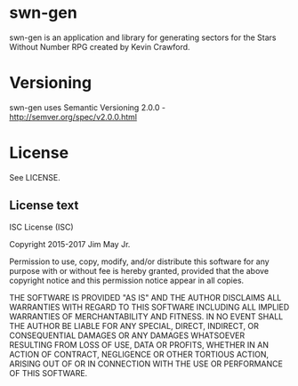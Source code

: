 # swn-gen

swn-gen is an application and library for generating sectors for the 
Stars Without Number RPG created by Kevin Crawford.

# Versioning

swn-gen uses Semantic Versioning 2.0.0 - http://semver.org/spec/v2.0.0.html

# License

See LICENSE.

## License text

ISC License (ISC)

Copyright 2015-2017 Jim May Jr.

Permission to use, copy, modify, and/or distribute this software for any purpose with or without fee is hereby granted, provided that the above copyright notice and this permission notice appear in all copies.

THE SOFTWARE IS PROVIDED "AS IS" AND THE AUTHOR DISCLAIMS ALL WARRANTIES WITH REGARD TO THIS SOFTWARE INCLUDING ALL IMPLIED WARRANTIES OF MERCHANTABILITY AND FITNESS. IN NO EVENT SHALL THE AUTHOR BE LIABLE FOR ANY SPECIAL, DIRECT, INDIRECT, OR CONSEQUENTIAL DAMAGES OR ANY DAMAGES WHATSOEVER RESULTING FROM LOSS OF USE, DATA OR PROFITS, WHETHER IN AN ACTION OF CONTRACT, NEGLIGENCE OR OTHER TORTIOUS ACTION, ARISING OUT OF OR IN CONNECTION WITH THE USE OR PERFORMANCE OF THIS SOFTWARE.